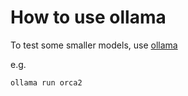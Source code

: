 # How to use ollama

To test some smaller models, use [ollama](https://ollama.ai/library)

e.g. 
```
ollama run orca2
```
